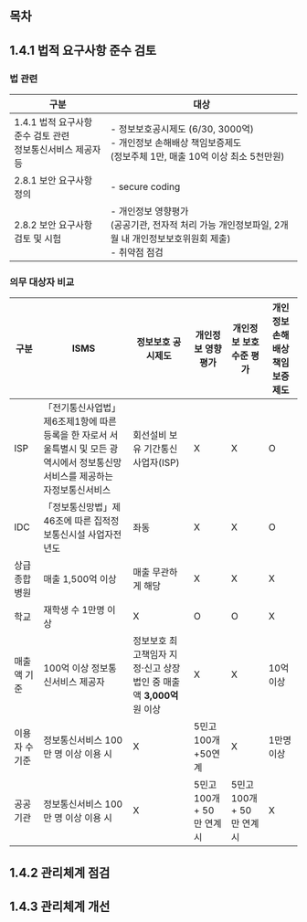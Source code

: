 ## 목차

## 1.4.1 법적 요구사항 준수 검토

### 법 관련

|구분| 대상 |
|--|--|
| 1.4.1 법적 요구사항 준수 검토 관련 <br> 정보통신서비스 제공자 등 | - 정보보호공시제도 (6/30, 3000억) <br> - 개인정보 손해배상 책임보증제도 <br> (정보주체 1만, 매출 10억 이상 최소 5천만원)|
|2.8.1 보안 요구사항 정의 | - secure coding |
|2.8.2 보안 요구사항 검토 및 시험 | - 개인정보 영향평가 <br> (공공기관, 전자적 처리 가능 개인정보파일, 2개월 내 개인정보보호위원회 제출) <br> - 취약점 점검 |

### 의무 대상자 비교

|구분| ISMS | 정보보호 공시제도|개인정보 영향평가|개인정보 보호수준 평가|개인정보 손해배상 책임보증 제도|
|--|--|--|--|--|--|
|ISP          | 「전기통신사업법」제6조제1항에 따른 등록을 한 자로서 서울특별시 및 모든 광역시에서 정보통신망서비스를 제공하는 자정보통신서비스 | 회선설비 보유 기간통신사업자(ISP)  |  X | X | O |
|IDC          |  「정보통신망법」제46조에 따른 집적정보통신시설 사업자전년도| 좌동   | X  | X | O |
|상급종합병원  |  매출 1,500억 이상   | 매출 무관하게 해당      |   X |  X | X |
|학교         |   재학생 수 1만명 이상  |  X   |  O  |  O | X |
|매출액 기준   | 100억 이상 정보통신서비스 제공자 | 정보보호 최고책임자 지정·신고 상장법인 중 매출액 **3,000억** 원 이상    | X |  X | 10억 이상 |
|이용자 수 기준|  정보통신서비스 100만 명 이상 이용 시   |  X     | 5민고100개+50연계 |  X | 1만명 이상 |
|공공기관   | 정보통신서비스 100만 명 이상 이용 시 | X | 5민고 100개 + 50만 연계 시| 5민고 100개 + 50만 연계 시| X |

## 1.4.2 관리체계 점검

## 1.4.3 관리체계 개선
